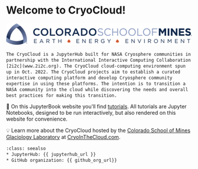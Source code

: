 # Welcome to CryoCloud!

![banner](img/MinesLogos/banner_white.png)


```{note}
The CryoCloud is a JupyterHub built for NASA Cryosphere communities in partnership with the International Interactive Computing Collaboration [2i2c](www.2i2c.org). The CryoCloud cloud-computing environment spun up in Oct. 2022. The CryoCloud projects aim to establish a curated interactive computing platform and develop Cryosphere community expertise in using these platforms. The intention is to transition a NASA community into the cloud while discovering the needs and overall best practices for making this transition. 
```

📖 On this JupyterBook website you'll find [tutorials](tutorials/index). All tutorials are Jupyter Notebooks, designed to be run interactively, but also rendered on this website for convenience.

💡 Learn more about the CryoCloud hosted by the [Colorado School of Mines Glaciology Laboratory](https://glaciology.mines.edu/) at [CryoInTheCloud.com](cryointhecloud.com).

```{admonition} Quick links for the event
:class: seealso
* JupyterHub: {{ jupyterhub_url }}
* GitHub organization: {{ github_org_url}}
```
